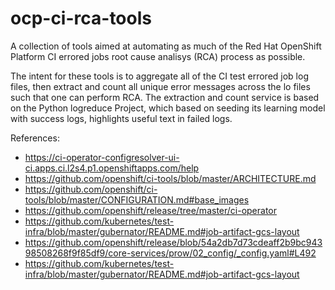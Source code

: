 # ocp-ci-rca-tools

A collection of tools aimed at automating as much of the Red Hat OpenShift Platform CI errored jobs root cause analisys (RCA) process as possible.

The intent for these tools is to aggregate all of the CI test errored job log files, then extract and count all unique error messages across the lo files such that one can perform RCA.  The extraction and count service is based on the Python logreduce Project, which based on seeding its learning model with success logs, highlights useful text in failed logs.

References:

- <https://ci-operator-configresolver-ui-ci.apps.ci.l2s4.p1.openshiftapps.com/help>
- <https://github.com/openshift/ci-tools/blob/master/ARCHITECTURE.md>
- <https://github.com/openshift/ci-tools/blob/master/CONFIGURATION.md#base_images>
- <https://github.com/openshift/release/tree/master/ci-operator>
- <https://github.com/kubernetes/test-infra/blob/master/gubernator/README.md#job-artifact-gcs-layout>
- <https://github.com/openshift/release/blob/54a2db7d73cdeaff2b9bc94398508268f9f85df9/core-services/prow/02_config/_config.yaml#L492>
- <https://github.com/kubernetes/test-infra/blob/master/gubernator/README.md#job-artifact-gcs-layout>
